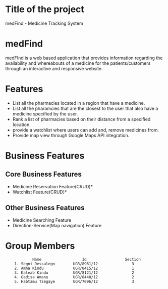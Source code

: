 # Title of the project
medFind - Medicine Tracking System

# medFind
medFInd is a web based application that provides information regarding the availability and whereabouts of a medicine for the patients/customers through an interactive and responsive website. 

# Features
- List all the pharmacies located in a region that have a medicine.
- List all the pharamcies that are the closest to the user that also have a medicine specified by the user.
- Rank a list of pharmacies based on their distance from a specified location.
- provide a watchlist where users can add and, remove medicines from.
- Provide map view through Google Maps API integration.

# Business Features
## Core Business Features
- Medicine Reservation Feature(CRUD)*
- Watchlist Feature(CRUD)*
## Other Business Features
- Medicine Searching Feature
- Direction-Service(Map navigation) Feature

# Group Members
                Name                  Id                 Section 
        1. Segni Dessalegn        UGR/8961/12               3
        2. Amha Kindu             UGR/8415/12               1
        3. Kaleab Kindu           UGR/8121/12               2
        4. Gadisa Amanu           UGR/8440/12               2
        5. Habtamu Tsegaye        UGR/7096/12               3

